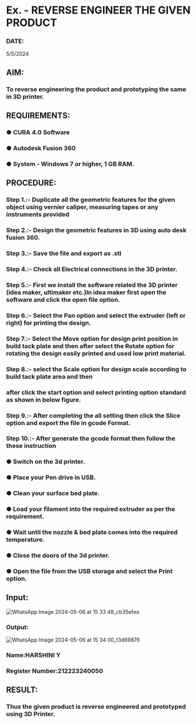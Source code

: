 # Ex.   - REVERSE ENGINEER THE GIVEN PRODUCT

### DATE: 
5/5/2024
## AIM: 
### To reverse engineering the product and prototyping the same in 3D printer.

## REQUIREMENTS:
### ●	CURA 4.0 Software
### ●	 Autodesk Fusion 360
### ●	 System - Windows 7 or higher, 1 GB RAM.

## PROCEDURE:
### Step 1.:- Duplicate all the geometric features for the given object using vernier caliper, measuring tapes or any instruments provided
### Step 2.:- Design the geometric features in 3D using auto desk fusion 360.
### Step 3.:- Save the file and export as .stl
### Step 4.:- Check all Electrical connections in the 3D printer.
### Step 5.:- First we install the software related the 3D printer (idea maker, ultimaker etc.)In idea maker first open the software and click the open file option.
### Step 6.:- Select the Pan option and select the extruder (left or right) for printing the design.
### Step 7.:- Select the Move option for design print position in build tack plate and then after select the Rotate option for rotating the design easily printed and used low print material.
### Step 8.:- select the Scale option for design scale according to build tack plate area and then
### after click the start option and select printing option standard as shown in below figure.
### Step 9.:- After completing the all setting then click the Slice option and export the file in gcode Format.
### Step 10.:- After generate the gcode format then follow the these instruction 
  ###   ●	Switch on the 3d printer.
  ###   ●	Place your Pen drive in USB.
  ###   ●	Clean your surface bed plate.
  ###   ●	Load your filament into the required extruder as per the requirement.
  ###   ●	Wait until the nozzle & bed plate comes into the required temperature.
  ###   ●	Close the doors of the 3d printer.
  ###   ●	Open the file from the USB storage and select the Print option.

## Input:
![WhatsApp Image 2024-05-06 at 15 33 48_cb35efea](https://github.com/harshiniyu/Ex.-10---REVERSE-ENGINEER-THE-GIVEN-PRODUCT/assets/144979786/d1164af4-e3b4-4a8a-9b80-6f829cb71c34)


### Output:
![WhatsApp Image 2024-05-06 at 15 34 00_f3d69876](https://github.com/harshiniyu/Ex.-10---REVERSE-ENGINEER-THE-GIVEN-PRODUCT/assets/144979786/72670dbf-02ab-49d7-bc72-de14f7340072)

### Name:HARSHINI Y
### Register Number:212223240050

## RESULT:
###   Thus the given product is reverse engineered and prototyped using 3D Printer.
